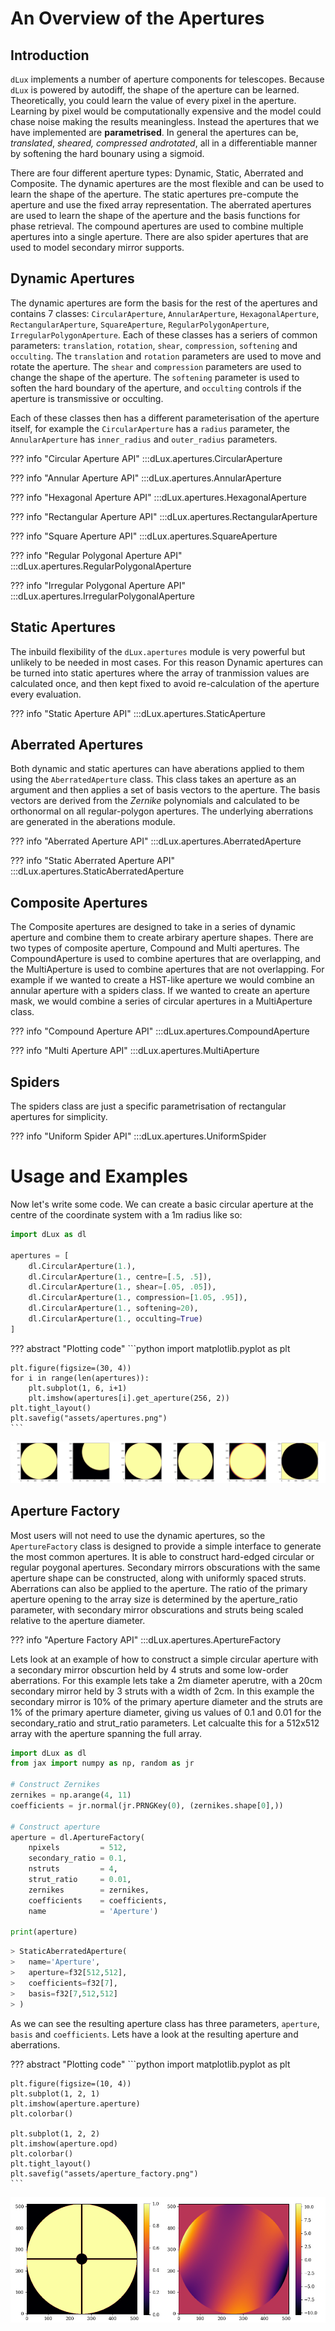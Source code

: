 # An Overview of the Apertures

## Introduction

`dLux` implements a number of aperture components for telescopes. Because `dLux` is powered by autodiff, the shape of the aperture can be learned. Theoretically, you could learn the value of every pixel in the aperture. Learning by pixel would be computationally expensive and the model could chase noise making the results meaningless. Instead the apertures that we have implemented are **parametrised**. In general the apertures can be, *translated*, *sheared, compressed androtated*, all in a differentiable manner by softening the hard bounary using a sigmoid.

There are four different aperture types: Dynamic, Static, Aberrated and Composite. The dynamic apertures are the most flexible and can be used to learn the shape of the aperture. The static apertures pre-compute the aperture and use the fixed array representation. The aberrated apertures are used to learn the shape of the aperture and the basis functions for phase retrieval. The compound apertures are used to combine multiple apertures into a single aperture. There are also spider apertures that are used to model secondary mirror supports.

## Dynamic Apertures

The dynamic apertures are form the basis for the rest of the apertures and contains 7 classes: `CircularAperture`, `AnnularAperture`, `HexagonalAperture`, `RectangularAperture`, `SquareAperture`, `RegularPolygonAperture`, `IrregularPolygonAperture`. Each of these classes has a seriers of common parameters: `translation`, `rotation`, `shear`, `compression`, `softening` and `occulting`. The `translation` and `rotation` parameters are used to move and rotate the aperture. The `shear` and `compression` parameters are used to change the shape of the aperture. The `softening` parameter is used to soften the hard boundary of the aperture, and `occulting` controls if the aperture is transmissive or occulting.

Each of these classes then has a different parameterisation of the aperture itself, for example the `CircularAperture` has a `radius` parameter, the `AnnularAperture` has `inner_radius` and `outer_radius` parameters.

??? info "Circular Aperture API"
    :::dLux.apertures.CircularAperture

??? info "Annular Aperture API"
    :::dLux.apertures.AnnularAperture

??? info "Hexagonal Aperture API"
    :::dLux.apertures.HexagonalAperture

??? info "Rectangular Aperture API"
    :::dLux.apertures.RectangularAperture

??? info "Square Aperture API"
    :::dLux.apertures.SquareAperture

??? info "Regular Polygonal Aperture API"
    :::dLux.apertures.RegularPolygonalAperture

??? info "Irregular Polygonal Aperture API"
    :::dLux.apertures.IrregularPolygonalAperture

## Static Apertures

The inbuild flexibility of the `dLux.apertures` module is very powerful but unlikely to be needed in most cases. For this reason Dynamic apertures can be turned into static apertures where the array of tranmission values are calculated once, and then kept fixed to avoid re-calculation of the aperture every evaluation.

??? info "Static Aperture API"
    :::dLux.apertures.StaticAperture

## Aberrated Apertures

Both dynamic and static apertures can have aberations applied to them using the `AberratedAperture` class. This class takes an aperture as an argument and then applies a set of basis vectors to the aperture. The basis vectors are derived from the *Zernike* polynomials and calculated to be orthonormal on all regular-polygon apertures. The underlying aberrations are generated in the aberations module.

??? info "Aberrated Aperture API"
    :::dLux.apertures.AberratedAperture

??? info "Static Aberrated Aperture API"
    :::dLux.apertures.StaticAberratedAperture

## Composite Apertures

The Composite apertures are designed to take in a series of dynamic aperture and combine them to create arbirary aperture shapes. There are two types of composite aperture, Compound and Multi apertures. The CompoundAperture is used to combine apertures that are overlapping, and the MultiAperture is used to combine apertures that are not overlapping. For example if we wanted to create a HST-like aperture we would combine an annular aperture with a spiders class. If we wanted to create an aperture mask, we would combine a series of circular apertures in a MultiAperture class.

??? info "Compound Aperture API"
    :::dLux.apertures.CompoundAperture

??? info "Multi Aperture API"
    :::dLux.apertures.MultiAperture

## Spiders

The spiders class are just a specific parametrisation of rectangular apertures for simplicity.

??? info "Uniform Spider API"
    :::dLux.apertures.UniformSpider

# Usage and Examples

Now let's write some code. We can create a basic circular aperture at the centre of the coordinate system with a 1m radius like so:

```python
import dLux as dl

apertures = [
    dl.CircularAperture(1.),
    dl.CircularAperture(1., centre=[.5, .5]),
    dl.CircularAperture(1., shear=[.05, .05]),
    dl.CircularAperture(1., compression=[1.05, .95]),
    dl.CircularAperture(1., softening=20),
    dl.CircularAperture(1., occulting=True)
]
```

??? abstract "Plotting code"
    ```python
    import matplotlib.pyplot as plt

    plt.figure(figsize=(30, 4))
    for i in range(len(apertures)):
        plt.subplot(1, 6, i+1)
        plt.imshow(apertures[i].get_aperture(256, 2))
    plt.tight_layout()
    plt.savefig("assets/apertures.png")
    ```

![apertures](../assets/apertures.png)

## Aperture Factory

Most users will not need to use the dynamic apertures, so the `ApertureFactory` class is designed to provide a simple interface to generate the most common apertures. It is able to construct hard-edged circular or regular poygonal apertures. Secondary mirrors obscurations with the same aperture shape can be constructed, along with uniformly spaced struts. Aberrations can also be applied to the aperture. The ratio of the primary aperture opening to the array size is determined by the aperture_ratio parameter, with secondary mirror obscurations and struts being scaled relative to the aperture diameter.

??? info "Aperture Factory API"
    :::dLux.apertures.ApertureFactory

Lets look at an example of how to construct a simple circular aperture with a secondary mirror obscurtion held by 4 struts and some low-order aberrations. For this example lets take a 2m diameter aperutre, with a 20cm secondary mirror held by 3 struts with a width of 2cm. In this example the secondary mirror is 10% of the primary aperture diameter and the struts are 1% of the primary aperture diameter, giving us values of 0.1 and 0.01 for the secondary_ratio and strut_ratio parameters. Let calcualte this for a 512x512 array with the aperture spanning the full array.

```python
import dLux as dl
from jax import numpy as np, random as jr

# Construct Zernikes
zernikes = np.arange(4, 11)
coefficients = jr.normal(jr.PRNGKey(0), (zernikes.shape[0],))

# Construct aperture
aperture = dl.ApertureFactory(
    npixels         = 512,
    secondary_ratio = 0.1, 
    nstruts         = 4, 
    strut_ratio     = 0.01, 
    zernikes        = zernikes, 
    coefficients    = coefficients,
    name            = 'Aperture')

print(aperture)
```

```python
> StaticAberratedAperture(
>   name='Aperture',
>   aperture=f32[512,512],
>   coefficients=f32[7],
>   basis=f32[7,512,512]
> )
```

As we can see the resulting aperture class has three parameters, `aperture`, `basis` and `coefficients`. Lets have a look at the resulting aperture and aberrations.

??? abstract "Plotting code"
    ```python
    import matplotlib.pyplot as plt

    plt.figure(figsize=(10, 4))
    plt.subplot(1, 2, 1)
    plt.imshow(aperture.aperture)
    plt.colorbar()

    plt.subplot(1, 2, 2)
    plt.imshow(aperture.opd)
    plt.colorbar()
    plt.tight_layout()
    plt.savefig("assets/aperture_factory.png")
    ```

![aperture_factory](../assets/aperture_factory.png)
